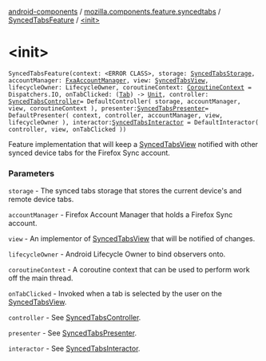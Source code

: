 [android-components](../../index.md) / [mozilla.components.feature.syncedtabs](../index.md) / [SyncedTabsFeature](index.md) / [&lt;init&gt;](./-init-.md)

# &lt;init&gt;

`SyncedTabsFeature(context: <ERROR CLASS>, storage: `[`SyncedTabsStorage`](../../mozilla.components.feature.syncedtabs.storage/-synced-tabs-storage/index.md)`, accountManager: `[`FxaAccountManager`](../../mozilla.components.service.fxa.manager/-fxa-account-manager/index.md)`, view: `[`SyncedTabsView`](../../mozilla.components.feature.syncedtabs.view/-synced-tabs-view/index.md)`, lifecycleOwner: LifecycleOwner, coroutineContext: `[`CoroutineContext`](https://kotlinlang.org/api/latest/jvm/stdlib/kotlin.coroutines/-coroutine-context/index.html)` = Dispatchers.IO, onTabClicked: (`[`Tab`](../../mozilla.components.browser.storage.sync/-tab/index.md)`) -> `[`Unit`](https://kotlinlang.org/api/latest/jvm/stdlib/kotlin/-unit/index.html)`, controller: `[`SyncedTabsController`](../../mozilla.components.feature.syncedtabs.controller/-synced-tabs-controller/index.md)` = DefaultController(
        storage,
        accountManager,
        view,
        coroutineContext
    ), presenter: `[`SyncedTabsPresenter`](../../mozilla.components.feature.syncedtabs.presenter/-synced-tabs-presenter/index.md)` = DefaultPresenter(
        context,
        controller,
        accountManager,
        view,
        lifecycleOwner
    ), interactor: `[`SyncedTabsInteractor`](../../mozilla.components.feature.syncedtabs.interactor/-synced-tabs-interactor/index.md)` = DefaultInteractor(
        controller,
        view,
        onTabClicked
    ))`

Feature implementation that will keep a [SyncedTabsView](../../mozilla.components.feature.syncedtabs.view/-synced-tabs-view/index.md) notified with other synced device tabs for
the Firefox Sync account.

### Parameters

`storage` - The synced tabs storage that stores the current device's and remote device tabs.

`accountManager` - Firefox Account Manager that holds a Firefox Sync account.

`view` - An implementor of [SyncedTabsView](../../mozilla.components.feature.syncedtabs.view/-synced-tabs-view/index.md) that will be notified of changes.

`lifecycleOwner` - Android Lifecycle Owner to bind observers onto.

`coroutineContext` - A coroutine context that can be used to perform work off the main thread.

`onTabClicked` - Invoked when a tab is selected by the user on the [SyncedTabsView](../../mozilla.components.feature.syncedtabs.view/-synced-tabs-view/index.md).

`controller` - See [SyncedTabsController](../../mozilla.components.feature.syncedtabs.controller/-synced-tabs-controller/index.md).

`presenter` - See [SyncedTabsPresenter](../../mozilla.components.feature.syncedtabs.presenter/-synced-tabs-presenter/index.md).

`interactor` - See [SyncedTabsInteractor](../../mozilla.components.feature.syncedtabs.interactor/-synced-tabs-interactor/index.md).